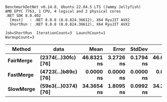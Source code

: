 ```

BenchmarkDotNet v0.14.0, Ubuntu 22.04.5 LTS (Jammy Jellyfish)
AMD EPYC 7763, 1 CPU, 4 logical and 2 physical cores
.NET SDK 8.0.402
  [Host]   : .NET 8.0.8 (8.0.824.36612), X64 RyuJIT AVX2
  ShortRun : .NET 8.0.8 (8.0.824.36612), X64 RyuJIT AVX2

Job=ShortRun  IterationCount=3  LaunchCount=1  
WarmupCount=3  

```
| Method    | data                 | Mean       | Error     | StdDev    | Min        | Max        | Gen0   | Allocated |
|---------- |--------------------- |-----------:|----------:|----------:|-----------:|-----------:|-------:|----------:|
| **FairMerge** | **(2374(...)30fc) [76]** | **46.8321 ns** | **3.2726 ns** | **0.1794 ns** | **46.6839 ns** | **47.0315 ns** | **0.0017** |     **144 B** |
| **FastMerge** | **(4723(...)b89c) [76]** |  **0.0000 ns** | **0.0000 ns** | **0.0000 ns** |  **0.0000 ns** |  **0.0000 ns** |      **-** |         **-** |
| **SlowMerge** | **(59e3(...)0374) [76]** | **34.3654 ns** | **1.8095 ns** | **0.0992 ns** | **34.2637 ns** | **34.4618 ns** | **0.0010** |      **80 B** |
